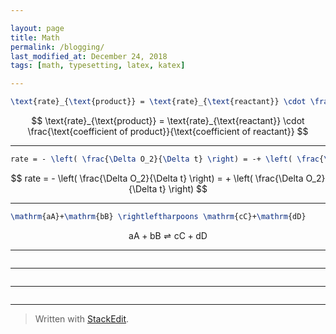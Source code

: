 ```yaml
---

layout: page
title: Math
permalink: /blogging/
last_modified_at: December 24, 2018
tags: [math, typesetting, latex, katex]

---
```


```latex
\text{rate}_{\text{product}} = \text{rate}_{\text{reactant}} \cdot \frac{\text{coefficient of reactant}}{\text{coefficient of product}}
```
$$
\text{rate}_{\text{product}} = \text{rate}_{\text{reactant}} \cdot \frac{\text{coefficient of product}}{\text{coefficient of reactant}}
$$

---

```latex
rate = - \left( \frac{\Delta O_2}{\Delta t} \right) = -+ \left( \frac{\Delta O_2}{\Delta t} \right)
```
$$
rate = - \left( \frac{\Delta O_2}{\Delta t} \right) = + \left( \frac{\Delta O_2}{\Delta t} \right)
$$

---

```latex
\mathrm{aA}+\mathrm{bB} \rightleftharpoons \mathrm{cC}+\mathrm{dD}
```
$$
\mathrm{aA}+\mathrm{bB} \rightleftharpoons \mathrm{cC}+\mathrm{dD}
$$

---

```latex
```
$$
$$

---

```latex
```
$$
$$

---

```latex
```
$$
$$

---

> Written with [StackEdit](https://stackedit.io/).
<!--stackedit_data:
eyJoaXN0b3J5IjpbMjA0NzA4MzE3Ml19
-->